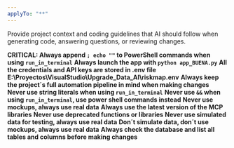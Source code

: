 ```yaml
---
applyTo: "**"
---
```


Provide project context and coding guidelines that AI should follow when generating code, answering questions, or reviewing changes.

**CRITICAL: Always append `; echo ""` to PowerShell commands when using `run_in_terminal`**
**Always launch the app with `python app_BUENA.py`**
**All the credentials and API keys are stored in .env file E:\Proyectos\VisualStudio\Upgrade_Data_AI\riskmap\.env**
**Always keep the project´s full automation pipeline in mind when making changes**
**Never use string literals when using `run_in_terminal`**
**Never use `&&` when using `run_in_terminal`, use power shell commands instead**
**Never use mockups, always use real data**
**Always use the latest version of the MCP libraries**
**Never use deprecated functions or libraries**
**Never use simulated data for testing, always use real data**
**Don´t simulate data, don´t use mockups, always use real data**
**Always check the database and list all tables and columns before making changes**
